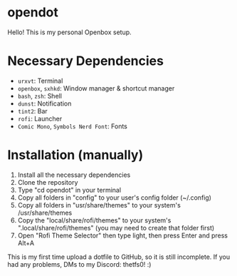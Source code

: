 # opendot
Hello! This is my personal Openbox setup.

# Necessary Dependencies
- `urxvt`: Terminal
- `openbox`, `sxhkd`: Window manager & shortcut manager
- `bash`, `zsh`: Shell
- `dunst`: Notification
- `tint2`: Bar
- `rofi`: Launcher
- `Comic Mono`, `Symbols Nerd Font`: Fonts

# Installation (manually)
1. Install all the necessary dependencies
2. Clone the repository
3. Type "cd opendot" in your terminal
4. Copy all folders in "config" to your user's config folder (~/.config)
5. Copy all folders in "usr/share/themes" to your system's /usr/share/themes
6. Copy the "local/share/rofi/themes" to your system's ".local/share/rofi/themes" (you may need to create that folder first)
7. Open "Rofi Theme Selector" then type light, then press Enter and press Alt+A

This is my first time upload a dotfile to GitHub, so it is still incomplete. If you had any problems, DMs to my Discord: thetfs0! :)
